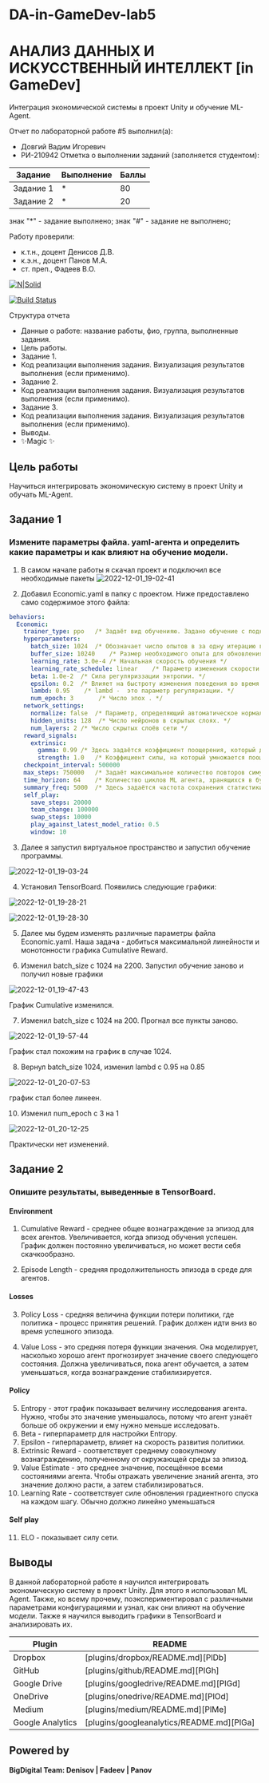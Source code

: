 # DA-in-GameDev-lab5
# АНАЛИЗ ДАННЫХ И ИСКУССТВЕННЫЙ ИНТЕЛЛЕКТ [in GameDev]
Интеграция экономической системы в проект Unity и обучение ML-Agent.

Отчет по лабораторной работе #5 выполнил(а):
- Довгий Вадим Игоревич
- РИ-210942
Отметка о выполнении заданий (заполняется студентом):

| Задание | Выполнение | Баллы |
| ------ | ------ | ------ |
| Задание 1 | * | 80 |
| Задание 2 | * | 20 |

знак "*" - задание выполнено; знак "#" - задание не выполнено;

Работу проверили:
- к.т.н., доцент Денисов Д.В.
- к.э.н., доцент Панов М.А.
- ст. преп., Фадеев В.О.

[![N|Solid](https://cldup.com/dTxpPi9lDf.thumb.png)](https://nodesource.com/products/nsolid)

[![Build Status](https://travis-ci.org/joemccann/dillinger.svg?branch=master)](https://travis-ci.org/joemccann/dillinger)

Структура отчета

- Данные о работе: название работы, фио, группа, выполненные задания.
- Цель работы.
- Задание 1.
- Код реализации выполнения задания. Визуализация результатов выполнения (если применимо).
- Задание 2.
- Код реализации выполнения задания. Визуализация результатов выполнения (если применимо).
- Задание 3.
- Код реализации выполнения задания. Визуализация результатов выполнения (если применимо).
- Выводы.
- ✨Magic ✨

## Цель работы
Научиться интегрировать экономическую систему в проект Unity и обучать ML-Agent.

## Задание 1
### Измените параметры файла. yaml-агента и определить какие параметры и как влияют на обучение модели.

1) В самом начале работы я скачал проект и подключил все необходимые пакеты
![2022-12-01_19-02-41](https://user-images.githubusercontent.com/45125347/205074538-56356ece-27f3-41dc-82aa-bbe196b4875c.png)

2) Добавил Economic.yaml в папку с проектом. Ниже предоставлено само содержимое этого файла:
    
```yaml
behaviors:
  Economic:
    trainer_type: ppo   /* Задаёт вид обученияю. Задано обучение с подкреплением */
    hyperparameters:
      batch_size: 1024  /* Обозначает число опытов в за одну итерацию градиентного спуска. */
      buffer_size: 10240    /* Размер необходимого опыта для обновления модели поведения. */
      learning_rate: 3.0e-4 /* Начальная скорость обучения */
      learning_rate_schedule: linear    /* Параметр изменения скорости обучения с течением времени. */
      beta: 1.0e-2  /* Сила регуляриззации энтропии. */
      epsilon: 0.2  /* Влияет на быстроту изменения поведения во время обучения. */
      lambd: 0.95    /* lambd -  это параметр регуляризации. */
      num_epoch: 3       /* Число эпох . */
    network_settings:
      normalize: false  /* Параметр, определяющий автоматическое нормализование обучения. */
      hidden_units: 128  /* Число нейронов в скрытых слоях. */
      num_layers: 2 /* Число скрытых слоёв сети */
    reward_signals:
      extrinsic:
        gamma: 0.99 /* Здесь задаётся коэффициент поощерения, который должен быть меньше единицы. */
        strength: 1.0   /* Коэффициент силы, на который умножается поощерение. */
    checkpoint_interval: 500000
    max_steps: 750000   /* Задаёт максимальное количество повторов симуляции сцены. */
    time_horizon: 64    /* Количество циклов ML агента, хранящихся в буфере до ввода в модель. */
    summary_freq: 5000  /* Здесь задаётся частота сохранения статистики тренировок по шагам. */
    self_play:
      save_steps: 20000
      team_change: 100000
      swap_steps: 10000
      play_against_latest_model_ratio: 0.5
      window: 10
```
3) Далее я запустил виртуальное пространство и запустил обучение программы.

![2022-12-01_19-03-24](https://user-images.githubusercontent.com/45125347/205076351-1121513d-8104-43d1-a41b-a082a15f00e7.png)

4) Установил TensorBoard. Появились следующие графики:
 
![2022-12-01_19-28-21](https://user-images.githubusercontent.com/45125347/205078481-9c50222e-cf41-4071-826c-9048cb3f85c5.png)

![2022-12-01_19-28-30](https://user-images.githubusercontent.com/45125347/205078507-c8c28fa7-fa40-4b2f-9e1e-5740b906326a.png)

5) Далее мы будем изменять различные параметры файла Economic.yaml. Наша задача - добиться максимальной линейности и монотонности графика Cumulative Reward. 

6) Изменил batch_size с 1024 на 2200. Запустил обучение заново и получил новые графики

![2022-12-01_19-47-43](https://user-images.githubusercontent.com/45125347/205082975-a2b3203d-f5e8-4814-9941-b8913a8eee17.png)

График Cumulative изменился.

7) Изменил batch_size с 1024 на 200. Прогнал все пункты заново.

![2022-12-01_19-57-44](https://user-images.githubusercontent.com/45125347/205085547-0bf24f2c-781c-4074-8456-f68805cfb02d.png)

График стал похожим на график в случае 1024.

8) Вернул  batch_size 1024, изменил lambd с 0.95 на 0.85

![2022-12-01_20-07-53](https://user-images.githubusercontent.com/45125347/205089944-f6ffed7c-6cbb-4869-965e-ace734cc319e.png)

график стал более линеен.


10) Изменил num_epoch с 3 на 1

![2022-12-01_20-12-25](https://user-images.githubusercontent.com/45125347/205089803-14b8ef9b-b1fa-46d6-abab-f4e73b2cbf0c.png)

Практически нет изменений.


## Задание 2
### Опишите результаты, выведенные в TensorBoard.

#### Environment
1) Cumulative Reward - среднее общее вознаграждение за эпизод для всех агентов. Увеличивается, когда эпизод обучения успешен. График должен постоянно увеличиваться, но может вести себя скачкообразно.

2) Episode Length - средняя продолжительность эпизода в среде для агентов.

#### Losses
3) Policy Loss - средняя величина функции потери политики, где политика - процесс принятия решений. График должен идти вниз во время успешного эпизода.

4) Value Loss - это средняя потеря функции значения. Она моделирует, насколько хорошо агент прогнозирует значение своего следующего состояния. Должна увеличиваться, пока агент обучается, а затем уменьшаться, когда вознаграждение стабилизируется.

#### Policy

5) Entropy - этот график показывает величину исследования агента. Нужно, чтобы это значение уменьшалось, потому что агент узнаёт больше об окружении и ему нужно меньше исследовать. 
6) Beta - гиперпараметр для настройки Entropy.
7) Epsilon - гиперпараметр, влияет на скорость развития политики.
8) Extrinsic Reward - соответствует среднему совокупному вознаграждению, полученному от окружающей среды за эпизод.
9) Value Estimate - это среднее значение, посещённое всеми состояниями агента. Чтобы отражать увеличение знаний агента, это значение должно расти, а затем стабилизироваться.
10) Learning Rate - соответствует силе обновления градиентного спуска на каждом шагу. Обычно должно линейно уменьшаться

#### Self play
11) ELO - показывает силу сети.

## Выводы
В данной лабораторной работе я научился интегрировать экономическую систему в проект Unity. Для этого я использовал ML Agent. Также, ко всему прочему, поэкспериментировал с различными параметрами конфигурациями и узнал, как они влияют на обучение модели. Также я научился выводить графики в TensorBoard и анализировать их.

| Plugin | README |
| ------ | ------ |
| Dropbox | [plugins/dropbox/README.md][PlDb] |
| GitHub | [plugins/github/README.md][PlGh] |
| Google Drive | [plugins/googledrive/README.md][PlGd] |
| OneDrive | [plugins/onedrive/README.md][PlOd] |
| Medium | [plugins/medium/README.md][PlMe] |
| Google Analytics | [plugins/googleanalytics/README.md][PlGa] |

## Powered by

**BigDigital Team: Denisov | Fadeev | Panov**
